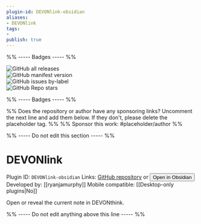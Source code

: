 ```yaml
---
plugin-id: DEVONlink-obsidian
aliases:
- DEVONlink
tags: 
- 
publish: true
---
```


%% ----- Badges ----- %%

![GitHub all releases](https://img.shields.io/github/downloads/ryanjamurphy/DEVONlink-obsidian/total?color=573E7A&logo=github&style=for-the-badge)   
![GitHub manifest version](https://img.shields.io/github/manifest-json/v/ryanjamurphy/DEVONlink-obsidian?color=573E7A&logo=github&style=for-the-badge)   
![GitHub issues by-label](https://img.shields.io/github/issues/ryanjamurphy/DEVONlink-obsidian/help%20wanted?color=573E7A&logo=github&style=for-the-badge)   
![GitHub Repo stars](https://img.shields.io/github/stars/ryanjamurphy/DEVONlink-obsidian?color=573E7A&logo=github&style=for-the-badge)

%% ----- Badges ----- %%

%% Does the repository or author have any sponsoring links? Uncomment the next line and add them below. If they don't, please delete the placeholder tag. %%
%% Sponsor this work: #placeholder/author %%

%% ----- Do not edit this section ----- %%

# DEVONlink

Plugin ID: `DEVONlink-obsidian`
Links: [GitHub repository](https://github.com/ryanjamurphy/DEVONlink-obsidian) or [<button id=HH>Open in Obsidian</button>](obsidian://goto-plugin?id=DEVONlink-obsidian)
Developed by: [[ryanjamurphy]]
Mobile compatible: [[Desktop-only plugins|No]]

Open or reveal the current note in DEVONthink.

%% ----- Do not edit anything above this line ----- %% 
